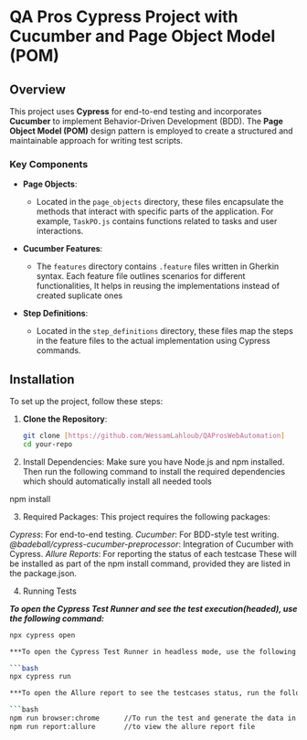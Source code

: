 # QA Pros Cypress Project with Cucumber and Page Object Model (POM)

## Overview

This project uses **Cypress** for end-to-end testing and incorporates **Cucumber** to implement Behavior-Driven Development (BDD). The **Page Object Model (POM)** design pattern is employed to create a structured and maintainable approach for writing test scripts.

### Key Components

- **Page Objects**: 
  - Located in the `page_objects` directory, these files encapsulate the methods that interact with specific parts of the application. For example, `TaskPO.js` contains functions related to tasks and user interactions.

- **Cucumber Features**: 
  - The `features` directory contains `.feature` files written in Gherkin syntax. Each feature file outlines scenarios for different functionalities, It helps in reusing the implementations instead of created suplicate ones

- **Step Definitions**: 
  - Located in the `step_definitions` directory, these files map the steps in the feature files to the actual implementation using Cypress commands.

## Installation

To set up the project, follow these steps:

1. **Clone the Repository**:
   ```bash
   git clone [https://github.com/WessamLahloub/QAProsWebAutomation]
   cd your-repo
2. Install Dependencies: Make sure you have Node.js and npm installed. Then run the following command to install the required dependencies which should automatically install all needed tools 
   
npm install

3. Required Packages: This project requires the following packages:

*Cypress*: For end-to-end testing.
*Cucumber*: For BDD-style test writing.
*@badeball/cypress-cucumber-preprocessor*: Integration of Cucumber with Cypress.
*Allure Reports*: For reporting the status of each testcase
These will be installed as part of the npm install command, provided they are listed in the package.json.

4. Running Tests
   
***To open the Cypress Test Runner and see the test execution(headed), use the following command:***

 ```bash
npx cypress open

***To open the Cypress Test Runner in headless mode, use the following command:***

 ```bash
npx cypress run

***To open the Allure report to see the testcases status, run the following commands:***

 ```bash
npm run browser:chrome      //To run the test and generate the data in allure-results file
npm run report:allure       //to view the allure report file


